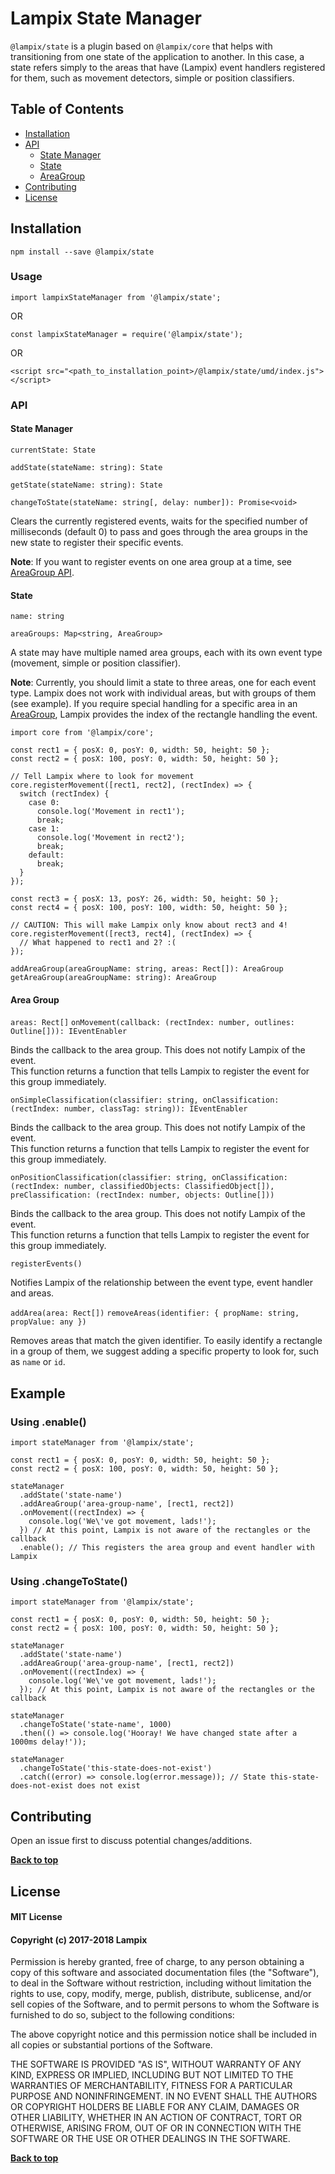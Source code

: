 # Lampix State Manager

`@lampix/state` is a plugin based on `@lampix/core` that helps with transitioning from one state of the application to another. In this case, a state refers simply to the areas that have (Lampix) event handlers registered for them, such as movement detectors, simple or position classifiers.

## Table of Contents

- [Installation](#implementation)
- [API](#api)
  - [State Manager](#state-manager)
  - [State](#state)
  - [AreaGroup](#area-group)
- [Contributing](#contributing)
- [License](#license)


## Installation

`npm install --save @lampix/state`

### Usage

`import lampixStateManager from '@lampix/state';`

OR

`const lampixStateManager = require('@lampix/state');`

OR

`<script src="<path_to_installation_point>/@lampix/state/umd/index.js"></script>`

### API

#### State Manager

`currentState: State`

`addState(stateName: string): State`

`getState(stateName: string): State`

`changeToState(stateName: string[, delay: number]): Promise<void>`

Clears the currently registered events, waits for the specified number of milliseconds (default 0) to pass and goes through the area groups in the new state to register their specific events.

**Note**: If you want to register events on one area group at a time, see [AreaGroup API](#area-group).

#### State

`name: string`

`areaGroups: Map<string, AreaGroup>`

A state may have multiple named area groups, each with its own event type (movement, simple or position classifier).

**Note**: Currently, you should limit a state to three areas, one for each event type. Lampix does not work with individual areas, but with groups of them (see example). If you require special handling for a specific area in an [AreaGroup](#area-group), Lampix provides the index of the rectangle handling the event.

```
import core from '@lampix/core';

const rect1 = { posX: 0, posY: 0, width: 50, height: 50 };
const rect2 = { posX: 100, posY: 0, width: 50, height: 50 };

// Tell Lampix where to look for movement
core.registerMovement([rect1, rect2], (rectIndex) => {
  switch (rectIndex) {
    case 0:
      console.log('Movement in rect1');
      break;
    case 1:
      console.log('Movement in rect2');
      break;
    default:
      break;
  }
});

const rect3 = { posX: 13, posY: 26, width: 50, height: 50 };
const rect4 = { posX: 100, posY: 100, width: 50, height: 50 };

// CAUTION: This will make Lampix only know about rect3 and 4!
core.registerMovement([rect3, rect4], (rectIndex) => {
  // What happened to rect1 and 2? :(
});
```

`addAreaGroup(areaGroupName: string, areas: Rect[]): AreaGroup`
`getAreaGroup(areaGroupName: string): AreaGroup`

#### Area Group

`areas: Rect[]`
`onMovement(callback: (rectIndex: number, outlines: Outline[])): IEventEnabler`

Binds the callback to the area group. This does not notify Lampix of the event.  
This function returns a function that tells Lampix to register the event for this group immediately.

`onSimpleClassification(classifier: string, onClassification: (rectIndex: number, classTag: string)): IEventEnabler`

Binds the callback to the area group. This does not notify Lampix of the event.  
This function returns a function that tells Lampix to register the event for this group immediately.

`onPositionClassification(classifier: string, onClassification: (rectIndex: number, classifiedObjects: ClassifiedObject[]), preClassification: (rectIndex: number, objects: Outline[]))`

Binds the callback to the area group. This does not notify Lampix of the event.  
This function returns a function that tells Lampix to register the event for this group immediately.

`registerEvents()`

Notifies Lampix of the relationship between the event type, event handler and areas.

`addArea(area: Rect[])`
`removeAreas(identifier: { propName: string, propValue: any })`

Removes areas that match the given identifier. To easily identify a rectangle in a group of them, we suggest adding a specific property to look for, such as `name` or `id`.

## Example

### Using .enable()

```
import stateManager from '@lampix/state';

const rect1 = { posX: 0, posY: 0, width: 50, height: 50 };
const rect2 = { posX: 100, posY: 0, width: 50, height: 50 };

stateManager
  .addState('state-name')
  .addAreaGroup('area-group-name', [rect1, rect2])
  .onMovement((rectIndex) => {
    console.log('We\'ve got movement, lads!');
  }) // At this point, Lampix is not aware of the rectangles or the callback
  .enable(); // This registers the area group and event handler with Lampix
```

### Using .changeToState()

```
import stateManager from '@lampix/state';

const rect1 = { posX: 0, posY: 0, width: 50, height: 50 };
const rect2 = { posX: 100, posY: 0, width: 50, height: 50 };

stateManager
  .addState('state-name')
  .addAreaGroup('area-group-name', [rect1, rect2])
  .onMovement((rectIndex) => {
    console.log('We\'ve got movement, lads!');
  }); // At this point, Lampix is not aware of the rectangles or the callback

stateManager
  .changeToState('state-name', 1000)
  .then(() => console.log('Hooray! We have changed state after a 1000ms delay!'));

stateManager
  .changeToState('this-state-does-not-exist')
  .catch((error) => console.log(error.message)); // State this-state-does-not-exist does not exist
```

## Contributing

Open an issue first to discuss potential changes/additions.

**[Back to top](#table-of-contents)**

## License

#### MIT License

#### Copyright (c) 2017-2018 Lampix

Permission is hereby granted, free of charge, to any person obtaining a copy
of this software and associated documentation files (the "Software"), to deal
in the Software without restriction, including without limitation the rights
to use, copy, modify, merge, publish, distribute, sublicense, and/or sell
copies of the Software, and to permit persons to whom the Software is
furnished to do so, subject to the following conditions:

The above copyright notice and this permission notice shall be included in all
copies or substantial portions of the Software.

THE SOFTWARE IS PROVIDED "AS IS", WITHOUT WARRANTY OF ANY KIND, EXPRESS OR
IMPLIED, INCLUDING BUT NOT LIMITED TO THE WARRANTIES OF MERCHANTABILITY,
FITNESS FOR A PARTICULAR PURPOSE AND NONINFRINGEMENT. IN NO EVENT SHALL THE
AUTHORS OR COPYRIGHT HOLDERS BE LIABLE FOR ANY CLAIM, DAMAGES OR OTHER
LIABILITY, WHETHER IN AN ACTION OF CONTRACT, TORT OR OTHERWISE, ARISING FROM,
OUT OF OR IN CONNECTION WITH THE SOFTWARE OR THE USE OR OTHER DEALINGS IN THE
SOFTWARE.

**[Back to top](#table-of-contents)**
